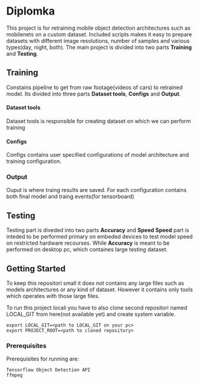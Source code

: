 # Diplomka

This project is for retraining mobile object detection architectures such as mobilenets on a custom dataset. Included scripts makes it easy to prepare datasets with different image resolutions, number of samples and various types(day, night, both).
The main project is divided into two parts **Training** and **Testing**.


## Training
Constains pipeline to get from raw footage(videos of cars) to retrained model. 
Its divided into three parts **Dataset tools**, **Configs** and **Output**.

#### Dataset tools
Dataset tools is responsible for creating dataset on which we can perform training

#### Configs
Configs contains user specified configurations of model architecture and training configuration.

### Output
Ouput is where traing results are saved. For each configuration contains both final model and traing events(for tensorboard)


## Testing
Testing part is diveded into two parts **Accuracy** and **Speed**
**Speed** part is inteded to be performed primary on embeded devices to test model speed on restricted hardware recourses.
While **Accuracy** is meant to be performed on desktop pc, which containes large testing dataset.


## Getting Started

To keep this repositori small it does not contains any large files such as models architectures or any kind of dataset.
However it contains only tools which operates with those large files.

To run this project locali you have to also clone second repositori named LOCAL_GIT from here(not available yet) and create system variable.

```
export LOCAL_GIT=<path to LOCAL_GIT on your pc>
export PROJECT_ROOT=<path to cloned repository>

```

### Prerequisites

Prerequisites for running are:

```
Tensorflow Object Detection API
ffmpeg
```


